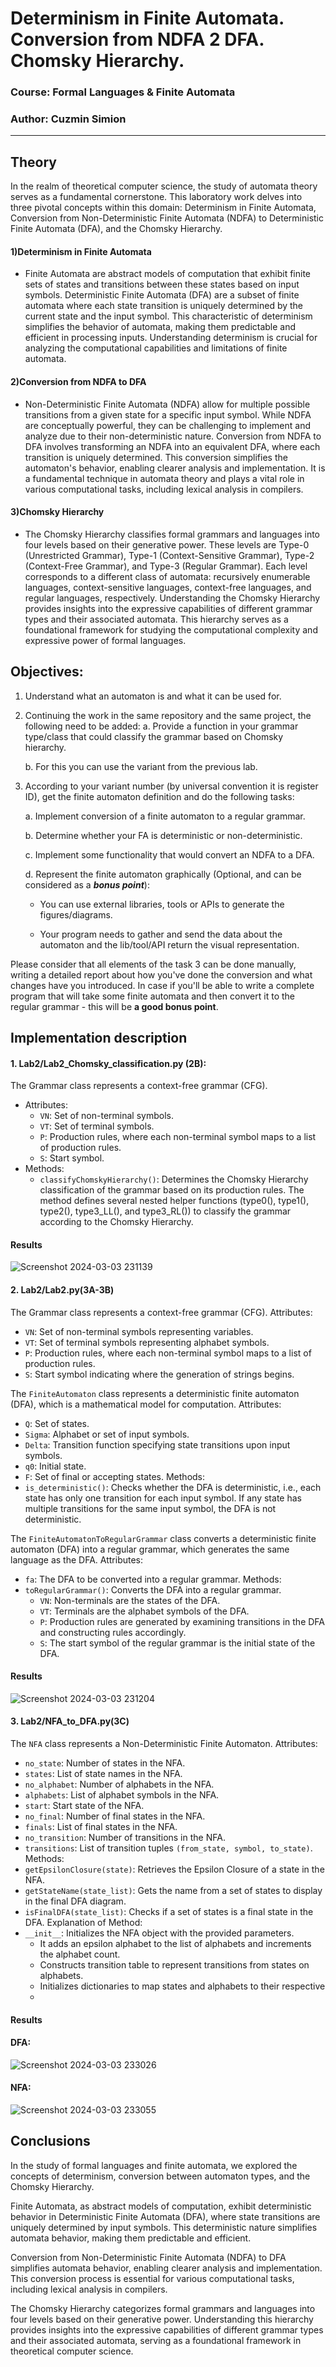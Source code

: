 # Determinism in Finite Automata. Conversion from NDFA 2 DFA. Chomsky Hierarchy.
### Course: Formal Languages & Finite Automata
### Author: Cuzmin Simion
----

## Theory
In the realm of theoretical computer science, the study of automata theory serves as a fundamental cornerstone. This laboratory work delves into three pivotal concepts within this domain: Determinism in Finite Automata, Conversion from Non-Deterministic Finite Automata (NDFA) to Deterministic Finite Automata (DFA), and the Chomsky Hierarchy.

#### 1)Determinism in Finite Automata
- Finite Automata are abstract models of computation that exhibit finite sets of states and transitions between these states based on input symbols. Deterministic Finite Automata (DFA) are a subset of finite automata where each state transition is uniquely determined by the current state and the input symbol. This characteristic of determinism simplifies the behavior of automata, making them predictable and efficient in processing inputs. Understanding determinism is crucial for analyzing the computational capabilities and limitations of finite automata.

#### 2)Conversion from NDFA to DFA
- Non-Deterministic Finite Automata (NDFA) allow for multiple possible transitions from a given state for a specific input symbol. While NDFA are conceptually powerful, they can be challenging to implement and analyze due to their non-deterministic nature. Conversion from NDFA to DFA involves transforming an NDFA into an equivalent DFA, where each transition is uniquely determined. This conversion simplifies the automaton's behavior, enabling clearer analysis and implementation. It is a fundamental technique in automata theory and plays a vital role in various computational tasks, including lexical analysis in compilers.

#### 3)Chomsky Hierarchy
- The Chomsky Hierarchy classifies formal grammars and languages into four levels based on their generative power. These levels are Type-0 (Unrestricted Grammar), Type-1 (Context-Sensitive Grammar), Type-2 (Context-Free Grammar), and Type-3 (Regular Grammar). Each level corresponds to a different class of automata: recursively enumerable languages, context-sensitive languages, context-free languages, and regular languages, respectively. Understanding the Chomsky Hierarchy provides insights into the expressive capabilities of different grammar types and their associated automata. This hierarchy serves as a foundational framework for studying the computational complexity and expressive power of formal languages.
## Objectives:

1. Understand what an automaton is and what it can be used for.

2. Continuing the work in the same repository and the same project, the following need to be added:
    a. Provide a function in your grammar type/class that could classify the grammar based on Chomsky hierarchy.

    b. For this you can use the variant from the previous lab.

3. According to your variant number (by universal convention it is register ID), get the finite automaton definition and do the following tasks:

    a. Implement conversion of a finite automaton to a regular grammar.

    b. Determine whether your FA is deterministic or non-deterministic.

    c. Implement some functionality that would convert an NDFA to a DFA.
    
    d. Represent the finite automaton graphically (Optional, and can be considered as a __*bonus point*__):
      
    - You can use external libraries, tools or APIs to generate the figures/diagrams.
        
    - Your program needs to gather and send the data about the automaton and the lib/tool/API return the visual representation.

Please consider that all elements of the task 3 can be done manually, writing a detailed report about how you've done the conversion and what changes have you introduced. In case if you'll be able to write a complete program that will take some finite automata and then convert it to the regular grammar - this will be **a good bonus point**.


## Implementation description
#### 1. Lab2/Lab2_Chomsky_classification.py (2B):
  The Grammar class represents a context-free grammar (CFG).
  - Attributes:
    - `VN`: Set of non-terminal symbols.
    - `VT`: Set of terminal symbols.
    - `P`: Production rules, where each non-terminal symbol maps to a list of production rules.
    - `S`: Start symbol.
  - Methods:
    - `classifyChomskyHierarchy()`: Determines the Chomsky Hierarchy classification of the grammar based on its production rules. The method defines several nested helper functions (type0(), type1(), type2(), type3_LL(), and type3_RL()) to classify the grammar according to the Chomsky Hierarchy.
#### Results
![Screenshot 2024-03-03 231139](https://github.com/russian17/LFA/assets/120457811/326e7e69-2e32-47c4-84cd-eea740c49732)



#### 2. Lab2/Lab2.py(3A-3B)
The Grammar class represents a context-free grammar (CFG).
Attributes:
- `VN`: Set of non-terminal symbols representing variables.
- `VT`: Set of terminal symbols representing alphabet symbols.
- `P`: Production rules, where each non-terminal symbol maps to a list of production rules.
- `S`: Start symbol indicating where the generation of strings begins.

The `FiniteAutomaton` class represents a deterministic finite automaton (DFA), which is a mathematical model for computation.
Attributes:
- `Q`: Set of states.
- `Sigma`: Alphabet or set of input symbols.
- `Delta`: Transition function specifying state transitions upon input symbols.
- `q0`: Initial state.
- `F`: Set of final or accepting states.
Methods:
- `is_deterministic()`: Checks whether the DFA is deterministic, i.e., each state has only one transition for each input symbol. If any state has multiple transitions for the same input symbol, the DFA is not deterministic.

The `FiniteAutomatonToRegularGrammar` class converts a deterministic finite automaton (DFA) into a regular grammar, which generates the same language as the DFA.
Attributes:
- `fa`: The DFA to be converted into a regular grammar.
Methods:
- `toRegularGrammar()`: Converts the DFA into a regular grammar.
  - `VN`: Non-terminals are the states of the DFA.
  - `VT`: Terminals are the alphabet symbols of the DFA.
  - `P`: Production rules are generated by examining transitions in the DFA and constructing rules accordingly.
  - `S`: The start symbol of the regular grammar is the initial state of the DFA.

#### Results
![Screenshot 2024-03-03 231204](https://github.com/russian17/LFA/assets/120457811/224bab29-ca2f-4191-b520-a0e4001c0530)


#### 3. Lab2/NFA_to_DFA.py(3C)
The `NFA` class represents a Non-Deterministic Finite Automaton.
Attributes:
- `no_state`: Number of states in the NFA.
- `states`: List of state names in the NFA.
- `no_alphabet`: Number of alphabets in the NFA.
- `alphabets`: List of alphabet symbols in the NFA.
- `start`: Start state of the NFA.
- `no_final`: Number of final states in the NFA.
- `finals`: List of final states in the NFA.
- `no_transition`: Number of transitions in the NFA.
- `transitions`: List of transition tuples `(from_state, symbol, to_state)`.
Methods:
- `getEpsilonClosure(state)`: Retrieves the Epsilon Closure of a state in the NFA.
- `getStateName(state_list)`: Gets the name from a set of states to display in the final DFA diagram.
- `isFinalDFA(state_list)`: Checks if a set of states is a final state in the DFA.
Explanation of Method:
- `__init__`: Initializes the NFA object with the provided parameters.
  - It adds an epsilon alphabet to the list of alphabets and increments the alphabet count.
  - Constructs transition table to represent transitions from states on alphabets.
  - Initializes dictionaries to map states and alphabets to their respective
  - 
#### Results
#### DFA:
![Screenshot 2024-03-03 233026](https://github.com/russian17/LFA/assets/120457811/93c97575-0f40-4847-bacc-f6ae915ab1f9)
#### NFA:
![Screenshot 2024-03-03 233055](https://github.com/russian17/LFA/assets/120457811/36c15304-e121-4d76-8b08-20941e23a09d)


## Conclusions
In the study of formal languages and finite automata, we explored the concepts of determinism, conversion between automaton types, and the Chomsky Hierarchy.

Finite Automata, as abstract models of computation, exhibit deterministic behavior in Deterministic Finite Automata (DFA), where state transitions are uniquely determined by input symbols. This deterministic nature simplifies automata behavior, making them predictable and efficient.

Conversion from Non-Deterministic Finite Automata (NDFA) to DFA simplifies automata behavior, enabling clearer analysis and implementation. This conversion process is essential for various computational tasks, including lexical analysis in compilers.

The Chomsky Hierarchy categorizes formal grammars and languages into four levels based on their generative power. Understanding this hierarchy provides insights into the expressive capabilities of different grammar types and their associated automata, serving as a foundational framework in theoretical computer science.
